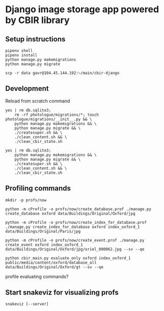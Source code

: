 # Django image storage app powered by CBIR library

## Setup instructions
```
pipenv shell
pipenv install
python manage.py makemigrations
python manage.py migrate
```

`scp -r data gavr@104.45.144.192:~/main/cbir-django`


## Development

Reload from scratch command
```
yes | rm db.sqlite3;
    rm -rf photologue/migrations/*; touch photologue/migrations/__init__.py && \
    python manage.py makemigrations && \
    python manage.py migrate && \
    ./createsuper.sh && \
    ./clean_content.sh && \
    ./clean_cbir_state.sh
```

```
yes | rm db.sqlite3;
    python manage.py makemigrations && \
    python manage.py migrate && \
    ./createsuper.sh && \
    ./clean_content.sh && \
    ./clean_cbir_state.sh
```

## Profiling commands
`mkdir -p profs/now`

`python -m cProfile -o profs/now/create_database.prof ./manage.py create_database oxford data/Buildings/Original/Oxford/jpg`

`python -m cProfile -o profs/now/create_index_for_database.prof ./manage.py create_index_for_database oxford index_oxford_1 data/Buildings/Original/Paris/jpg`

`python -m cProfile -o profs/now/create_event.prof ./manage.py create_event oxford index_oxford_1 data/Buildings/Original/Oxford/jpg/oriel_000062.jpg --sv --qe`

`python cbir_main.py evaluate_only oxford index_oxford_1 public/media/content/oxford/database_all data/Buildings/Original/Oxford/gt --sv --qe`

profile evaluating commands?

## Start snakeviz for visualizing profs
`snakeviz [--server]`
